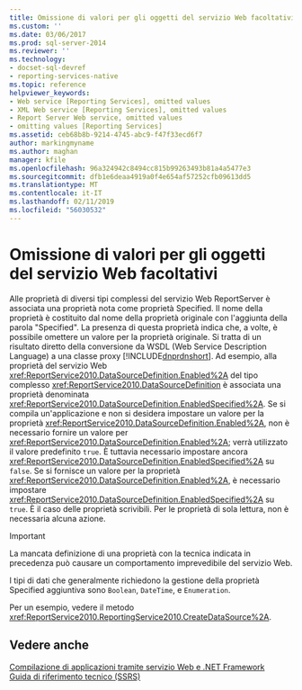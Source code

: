 ```yaml
---
title: Omissione di valori per gli oggetti del servizio Web facoltativi | Microsoft Docs
ms.custom: ''
ms.date: 03/06/2017
ms.prod: sql-server-2014
ms.reviewer: ''
ms.technology:
- docset-sql-devref
- reporting-services-native
ms.topic: reference
helpviewer_keywords:
- Web service [Reporting Services], omitted values
- XML Web service [Reporting Services], omitted values
- Report Server Web service, omitted values
- omitting values [Reporting Services]
ms.assetid: ceb68b8b-9214-4745-abc9-f47f33ecd6f7
author: markingmyname
ms.author: maghan
manager: kfile
ms.openlocfilehash: 96a324942c8494cc815b99263493b81a4a5477e3
ms.sourcegitcommit: dfb1e6deaa4919a0f4e654af57252cfb09613dd5
ms.translationtype: MT
ms.contentlocale: it-IT
ms.lasthandoff: 02/11/2019
ms.locfileid: "56030532"
---
```

# <a name="omitting-values-for-optional-web-service-objects"></a>Omissione di valori per gli oggetti del servizio Web facoltativi
  Alle proprietà di diversi tipi complessi del servizio Web ReportServer è associata una proprietà nota come proprietà Specified. Il nome della proprietà è costituito dal nome della proprietà originale con l'aggiunta della parola "Specified". La presenza di questa proprietà indica che, a volte, è possibile omettere un valore per la proprietà originale. Si tratta di un risultato diretto della conversione da WSDL (Web Service Description Language) a una classe proxy [!INCLUDE[dnprdnshort](../../../includes/dnprdnshort-md.md)]. Ad esempio, alla proprietà del servizio Web <xref:ReportService2010.DataSourceDefinition.Enabled%2A> del tipo complesso <xref:ReportService2010.DataSourceDefinition> è associata una proprietà denominata <xref:ReportService2010.DataSourceDefinition.EnabledSpecified%2A>. Se si compila un'applicazione e non si desidera impostare un valore per la proprietà <xref:ReportService2010.DataSourceDefinition.Enabled%2A>, non è necessario fornire un valore per <xref:ReportService2010.DataSourceDefinition.Enabled%2A>; verrà utilizzato il valore predefinito `true`. È tuttavia necessario impostare ancora <xref:ReportService2010.DataSourceDefinition.EnabledSpecified%2A> su `false`. Se si fornisce un valore per la proprietà <xref:ReportService2010.DataSourceDefinition.Enabled%2A>, è necessario impostare <xref:ReportService2010.DataSourceDefinition.EnabledSpecified%2A> su `true`. È il caso delle proprietà scrivibili. Per le proprietà di sola lettura, non è necessaria alcuna azione.  
  
> [!IMPORTANT]  
>  La mancata definizione di una proprietà con la tecnica indicata in precedenza può causare un comportamento imprevedibile del servizio Web.  
  
 I tipi di dati che generalmente richiedono la gestione della proprietà Specified aggiuntiva sono `Boolean`, `DateTime`, e `Enumeration`.  
  
 Per un esempio, vedere il metodo <xref:ReportService2010.ReportingService2010.CreateDataSource%2A>.  
  
## <a name="see-also"></a>Vedere anche  
 [Compilazione di applicazioni tramite servizio Web e .NET Framework](building-applications-using-the-web-service-and-the-net-framework.md)   
 [Guida di riferimento tecnico &#40;SSRS&#41;](../../technical-reference-ssrs.md)  
  
  
